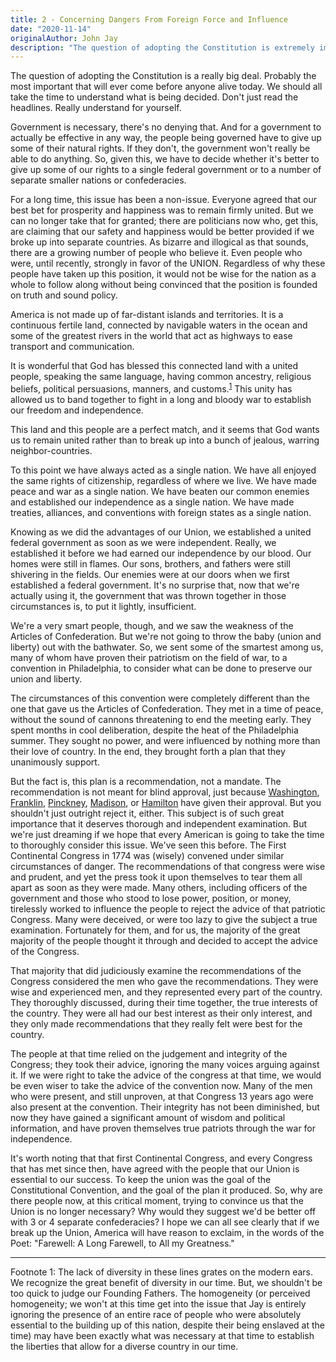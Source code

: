 ```yaml
---
title: 2 - Concerning Dangers From Foreign Force and Influence
date: "2020-11-14"
originalAuthor: John Jay
description: "The question of adopting the Constitution is extremely important. Take it seriously, study it out, and consider the wisdom and integrity of the men who created and recommend it."
---
```


The question of adopting the Constitution is a really big deal. Probably the most important that
will ever come before anyone alive today. We should all take the time to understand what is
being decided. Don't just read the headlines. Really understand for yourself.

Government is necessary, there's no denying that. And for a government to actually be effective
in any way, the people being governed have to give up some of their natural rights. If they
don't, the government won't really be able to do anything. So, given this, we have to decide
whether it's better to give up some of our rights to a single federal government or to a
number of separate smaller nations or confederacies.

For a long time, this issue has been a non-issue. Everyone agreed that our best bet for
prosperity and happiness was to remain firmly united. But we can no longer take that
for granted; there are politicians now who, get this, are claiming that our safety and
happiness would be better provided if we broke up into separate countries. As bizarre and
illogical as that sounds, there are a growing number of people who believe it. Even people
who were, until recently, strongly in favor of the UNION. Regardless of why these people have
taken up this position, it would not be wise for the nation as a whole to follow along
without being convinced that the position is founded on truth and sound policy.

America is not made up of far-distant islands and territories. It is a continuous fertile land,
connected by navigable waters in the ocean and some of the greatest rivers in the world that act
as highways to ease transport and communication.

It is wonderful that God has blessed this connected land with a united people, speaking the same
language, having common ancestry, religious beliefs, political persuasions, manners, and customs.<sup>[1](#footnote1)</sup>
This unity has allowed us to band together to fight in a long and bloody war to establish our freedom and
independence.

This land and this people are a perfect match, and it seems that God wants us to remain united rather
than to break up into a bunch of jealous, warring neighbor-countries.

To this point we have always acted as a single nation. We have all enjoyed the same rights of citizenship,
regardless of where we live. We have made peace and war as a single nation. We have beaten our common
enemies and established our independence as a single nation. We have made treaties, alliances, and
conventions with foreign states as a single nation.

Knowing as we did the advantages of our Union, we established a united federal government as soon as we were
independent. Really, we established it before we had earned our independence by our blood. Our homes were
still in flames. Our sons, brothers, and fathers were still shivering in the fields. Our enemies were at our
doors when we first established a federal government. It's no surprise that, now that we're actually using it,
the government that was thrown together in those circumstances is, to put it lightly, insufficient.

We're a very smart people, though, and we saw the weakness of the Articles of Confederation. But we're not going
to throw the baby (union and liberty) out with the bathwater. So, we sent some of the smartest among us, many
of whom have proven their patriotism on the field of war, to a convention in Philadelphia, to consider
what can be done to preserve our union and liberty.

The circumstances of this convention were completely different than the one that gave us the Articles of
Confederation. They met in a time of peace, without the sound of cannons threatening to end the meeting
early. They spent months in cool deliberation, despite the heat of the Philadelphia summer. They sought
no power, and were influenced by nothing more than their love of country. In the end, they brought forth
a plan that they unanimously support.

But the fact is, this plan is a recommendation, not a mandate. The recommendation is not meant for blind
approval, just because [Washington](https://www.archives.gov/founding-docs/founding-fathers-virginia#washington),
[Franklin](https://www.archives.gov/founding-docs/founding-fathers-pennsylvania#franklin),
[Pinckney](https://www.archives.gov/founding-docs/founding-fathers-south-carolina#cpinckney),
[Madison](https://www.archives.gov/founding-docs/founding-fathers-virginia#madison),
or [Hamilton](https://www.archives.gov/founding-docs/founding-fathers-new-york#hamilton)
have given their approval. But you shouldn't just outright reject it, either. This subject is of such great
importance that it deserves thorough and independent examination. But we're just dreaming if we hope
that every American is going to take the time to thoroughly consider this issue. We've seen this before.
The First Continental Congress in 1774 was (wisely) convened under similar circumstances of danger. The
recommendations of that congress were wise and prudent, and yet the press took it upon themselves to tear
them all apart as soon as they were made. Many others, including officers of the government and those
who stood to lose power, position, or money, tirelessly worked to influence the people to reject the
advice of that patriotic Congress. Many were deceived, or were too lazy to give the subject a true
examination. Fortunately for them, and for us, the majority of the great majority of the people
thought it through and decided to accept the advice of the Congress.

That majority that did judiciously examine the recommendations of the Congress considered the men who
gave the recommendations. They were wise and experienced men, and they represented every part of the
country. They thoroughly discussed, during their time together, the true interests of the country.
They were all had our best interest as their only interest, and they only made recommendations
that they really felt were best for the country.

The people at that time relied on the judgement and integrity of the Congress; they took their
advice, ignoring the many voices arguing against it. If we were right to take the advice of
the congress at that time, we would be even wiser to take the advice of the convention now.
Many of the men who were present, and still unproven, at that Congress 13 years ago were also
present at the convention. Their integrity has not been diminished, but now they have gained
a significant amount of wisdom and political information, and have proven themselves true
patriots through the war for independence.

It's worth noting that that first Continental Congress, and every Congress that has met since then, have
agreed with the people that our Union is essential to our success. To keep the union was the goal of
the Constitutional Convention, and the goal of the plan it produced. So, why are there people now, at
this critical moment, trying to convince us that the Union is no longer necessary? Why would they
suggest we'd be better off with 3 or 4 separate confederacies? I hope we can all see clearly that if
we break up the Union, America will have reason to exclaim, in the words of the Poet: "Farewell: A
Long Farewell, to All my Greatness."

---

<a name="footnote1">Footnote 1</a>: The lack of diversity in these lines grates on the modern ears. We recognize the great benefit
of diversity in our time. But, we shouldn't be too quick to judge our Founding Fathers. The homogeneity
(or perceived homogeneity; we won't at this time get into the issue that Jay is entirely ignoring the
presence of an entire race of people who were absolutely essential to the building up of this nation,
despite their being enslaved at the time) may have been exactly what was necessary at that time to
establish the liberties that allow for a diverse country in our time.
